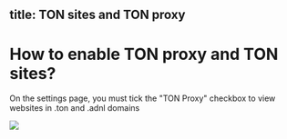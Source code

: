 title: TON sites and TON proxy
---

# How to enable TON proxy and TON sites?

On the settings page, you must tick the "TON Proxy" checkbox to view websites in .ton and .adnl domains

<img src="/images/misc/settings.png">
